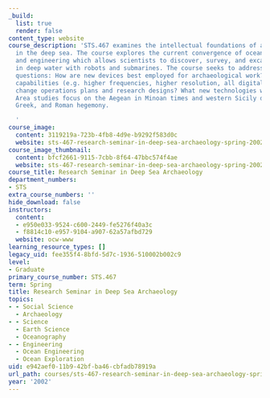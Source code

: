 ```yaml
---
_build:
  list: true
  render: false
content_type: website
course_description: 'STS.467 examines the intellectual foundations of archaeology
  in the deep sea. The course explores the current convergence of oceanography, archaeology,
  and engineering which allows scientists to discover, survey, and excavate shipwrecks
  in deep water with robots and submarines. The course seeks to address the following
  questions: How are new devices best employed for archaeological work? How do new
  capabilities (e.g. higher frequencies, higher resolution, all digital data output)
  change operations plans and research designs? What new technologies will be required?
  Area studies focus on the Aegean in Minoan times and western Sicily during Phoenician,
  Greek, and Roman hegemony.

  '
course_image:
  content: 3119219a-723b-4fb8-4d9e-b9292f583d0c
  website: sts-467-research-seminar-in-deep-sea-archaeology-spring-2002
course_image_thumbnail:
  content: bfcf2661-9115-7cbb-8f64-47bbc574f4ae
  website: sts-467-research-seminar-in-deep-sea-archaeology-spring-2002
course_title: Research Seminar in Deep Sea Archaeology
department_numbers:
- STS
extra_course_numbers: ''
hide_download: false
instructors:
  content:
  - e950e033-9524-c600-2449-fe5276f40a3c
  - f8814c10-e957-9104-a907-62a57afbd729
  website: ocw-www
learning_resource_types: []
legacy_uid: fee355f4-8bfd-5d7c-1936-510002b002c9
level:
- Graduate
primary_course_number: STS.467
term: Spring
title: Research Seminar in Deep Sea Archaeology
topics:
- - Social Science
  - Archaeology
- - Science
  - Earth Science
  - Oceanography
- - Engineering
  - Ocean Engineering
  - Ocean Exploration
uid: e942aef0-11b9-42bf-ba46-cbfadb78919a
url_path: courses/sts-467-research-seminar-in-deep-sea-archaeology-spring-2002
year: '2002'
---
```

